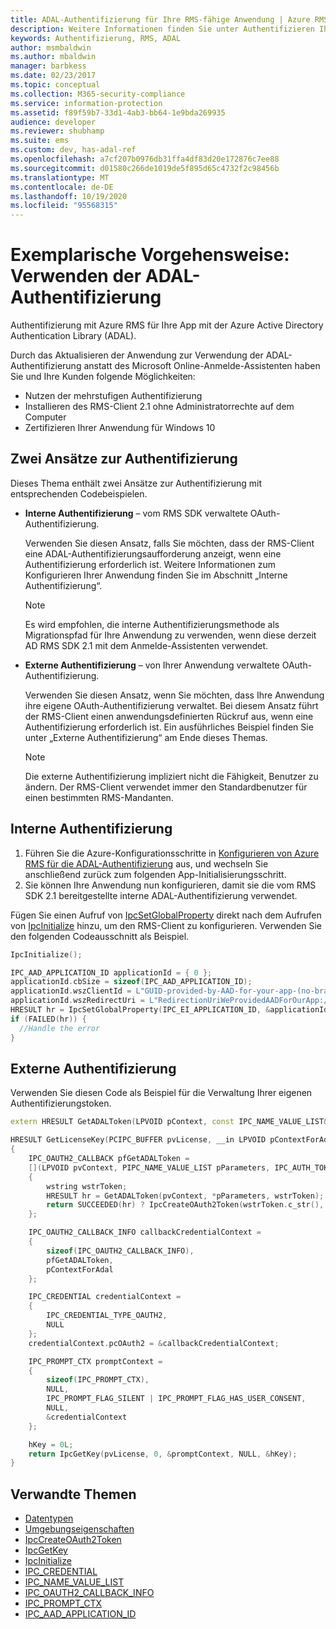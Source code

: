 ```yaml
---
title: ADAL-Authentifizierung für Ihre RMS-fähige Anwendung | Azure RMS
description: Weitere Informationen finden Sie unter Authentifizieren Ihrer APP mit Azure RMS mithilfe Azure Active Directory Authentifizierungs Bibliothek (Adal).
keywords: Authentifizierung, RMS, ADAL
author: msmbaldwin
ms.author: mbaldwin
manager: barbkess
ms.date: 02/23/2017
ms.topic: conceptual
ms.collection: M365-security-compliance
ms.service: information-protection
ms.assetid: f89f59b7-33d1-4ab3-bb64-1e9bda269935
audience: developer
ms.reviewer: shubhamp
ms.suite: ems
ms.custom: dev, has-adal-ref
ms.openlocfilehash: a7cf207b0976db31ffa4df83d20e172876c7ee88
ms.sourcegitcommit: d01580c266de1019de5f895d65c4732f2c98456b
ms.translationtype: MT
ms.contentlocale: de-DE
ms.lasthandoff: 10/19/2020
ms.locfileid: "95568315"
---
```

# <a name="how-to-use-adal-authentication"></a>Exemplarische Vorgehensweise: Verwenden der ADAL-Authentifizierung

Authentifizierung mit Azure RMS für Ihre App mit der Azure Active Directory Authentication Library (ADAL).

Durch das Aktualisieren der Anwendung zur Verwendung der ADAL-Authentifizierung anstatt des Microsoft Online-Anmelde-Assistenten haben Sie und Ihre Kunden folgende Möglichkeiten:

- Nutzen der mehrstufigen Authentifizierung
- Installieren des RMS-Client 2.1 ohne Administratorrechte auf dem Computer
- Zertifizieren Ihrer Anwendung für Windows 10

## <a name="two-approaches-to-authentication"></a>Zwei Ansätze zur Authentifizierung

Dieses Thema enthält zwei Ansätze zur Authentifizierung mit entsprechenden Codebeispielen.

- **Interne Authentifizierung** – vom RMS SDK verwaltete OAuth-Authentifizierung.

  Verwenden Sie diesen Ansatz, falls Sie möchten, dass der RMS-Client eine ADAL-Authentifizierungsaufforderung anzeigt, wenn eine Authentifizierung erforderlich ist. Weitere Informationen zum Konfigurieren Ihrer Anwendung finden Sie im Abschnitt „Interne Authentifizierung“.

  > [!Note]
  > Es wird empfohlen, die interne Authentifizierungsmethode als Migrationspfad für Ihre Anwendung zu verwenden, wenn diese derzeit AD RMS SDK 2.1 mit dem Anmelde-Assistenten verwendet.

- **Externe Authentifizierung** – von Ihrer Anwendung verwaltete OAuth-Authentifizierung.

  Verwenden Sie diesen Ansatz, wenn Sie möchten, dass Ihre Anwendung ihre eigene OAuth-Authentifizierung verwaltet. Bei diesem Ansatz führt der RMS-Client einen anwendungsdefinierten Rückruf aus, wenn eine Authentifizierung erforderlich ist. Ein ausführliches Beispiel finden Sie unter „Externe Authentifizierung“ am Ende dieses Themas.

  > [!Note]
  > Die externe Authentifizierung impliziert nicht die Fähigkeit, Benutzer zu ändern. Der RMS-Client verwendet immer den Standardbenutzer für einen bestimmten RMS-Mandanten.

## <a name="internal-authentication"></a>Interne Authentifizierung

1. Führen Sie die Azure-Konfigurationsschritte in [Konfigurieren von Azure RMS für die ADAL-Authentifizierung](adal-auth.md) aus, und wechseln Sie anschließend zurück zum folgenden App-Initialisierungsschritt.
2. Sie können Ihre Anwendung nun konfigurieren, damit sie die vom RMS SDK 2.1 bereitgestellte interne ADAL-Authentifizierung verwendet.

Fügen Sie einen Aufruf von [IpcSetGlobalProperty](/previous-versions/windows/desktop/msipc/ipcsetglobalproperty) direkt nach dem Aufrufen von [IpcInitialize](/previous-versions/windows/desktop/msipc/ipcinitialize) hinzu, um den RMS-Client zu konfigurieren. Verwenden Sie den folgenden Codeausschnitt als Beispiel.

```cpp
IpcInitialize();

IPC_AAD_APPLICATION_ID applicationId = { 0 };
applicationId.cbSize = sizeof(IPC_AAD_APPLICATION_ID);
applicationId.wszClientId = L"GUID-provided-by-AAD-for-your-app-(no-brackets)";
applicationId.wszRedirectUri = L"RedirectionUriWeProvidedAADForOurApp://authorize";
HRESULT hr = IpcSetGlobalProperty(IPC_EI_APPLICATION_ID, &applicationId);
if (FAILED(hr)) {
  //Handle the error
}
```

## <a name="external-authentication"></a>Externe Authentifizierung

Verwenden Sie diesen Code als Beispiel für die Verwaltung Ihrer eigenen Authentifizierungstoken.

```cpp
extern HRESULT GetADALToken(LPVOID pContext, const IPC_NAME_VALUE_LIST& Parameters, __out wstring wstrToken) throw();

HRESULT GetLicenseKey(PCIPC_BUFFER pvLicense, __in LPVOID pContextForAdal, __out IPC_KEY_HANDLE &hKey)
{
    IPC_OAUTH2_CALLBACK pfGetADALToken =
    [](LPVOID pvContext, PIPC_NAME_VALUE_LIST pParameters, IPC_AUTH_TOKEN_HANDLE* phAuthToken) -> HRESULT
    {
        wstring wstrToken;
        HRESULT hr = GetADALToken(pvContext, *pParameters, wstrToken);
        return SUCCEEDED(hr) ? IpcCreateOAuth2Token(wstrToken.c_str(), OUT phAuthToken) : hr;
    };

    IPC_OAUTH2_CALLBACK_INFO callbackCredentialContext =
    {
        sizeof(IPC_OAUTH2_CALLBACK_INFO),
        pfGetADALToken,
        pContextForAdal
    };

    IPC_CREDENTIAL credentialContext =
    {
        IPC_CREDENTIAL_TYPE_OAUTH2,
        NULL
    };
    credentialContext.pcOAuth2 = &callbackCredentialContext;

    IPC_PROMPT_CTX promptContext =
    {
        sizeof(IPC_PROMPT_CTX),
        NULL,
        IPC_PROMPT_FLAG_SILENT | IPC_PROMPT_FLAG_HAS_USER_CONSENT,
        NULL,
        &credentialContext
    };

    hKey = 0L;
    return IpcGetKey(pvLicense, 0, &promptContext, NULL, &hKey);
}
```

## <a name="related-topics"></a>Verwandte Themen

- [Datentypen](/previous-versions/windows/desktop/msipc/microsoft-information-protection-and-control-client-data-types)
- [Umgebungseigenschaften](/previous-versions/windows/desktop/msipc/environment-properties)
- [IpcCreateOAuth2Token](/previous-versions/windows/desktop/msipc/ipccreateoauth2token)
- [IpcGetKey](/previous-versions/windows/desktop/msipc/ipcgetkey)
- [IpcInitialize](/previous-versions/windows/desktop/msipc/ipcinitialize)
- [IPC_CREDENTIAL](/previous-versions/windows/desktop/msipc/ipc-credential)
- [IPC_NAME_VALUE_LIST](/previous-versions/windows/desktop/msipc/ipc-name-value-list)
- [IPC_OAUTH2_CALLBACK_INFO](/previous-versions/windows/desktop/msipc/ipc-oath2-callback-info)
- [IPC_PROMPT_CTX](/previous-versions/windows/desktop/msipc/ipc-prompt-ctx)
- [IPC_AAD_APPLICATION_ID](/previous-versions/windows/desktop/msipc/ipc-aad-application-id)